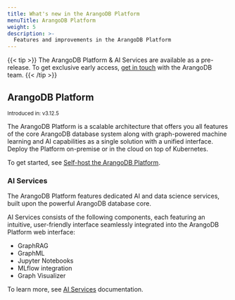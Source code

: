 ```yaml
---
title: What's new in the ArangoDB Platform
menuTitle: ArangoDB Platform
weight: 5
description: >-
  Features and improvements in the ArangoDB Platform
---
```

{{< tip >}}
The ArangoDB Platform & AI Services are available as a pre-release. To get
exclusive early access, [get in touch](https://arangodb.com/contact/) with
the ArangoDB team.
{{< /tip >}}

## ArangoDB Platform

<small>Introduced in: v3.12.5</small>

The ArangoDB Platform is a scalable architecture that offers you all features
of the core ArangoDB database system along with graph-powered machine learning
and AI capabilities as a single solution with a unified interface. Deploy the
Platform on-premise or in the cloud on top of Kubernetes.

To get started, see [Self-host the ArangoDB Platform](../components/platform.md#self-host-the-arangodb-platform).

### AI Services

The ArangoDB Platform features dedicated AI and data science services, built upon
the powerful ArangoDB database core.

AI Services consists of the following components, each featuring an intuitive,
user-friendly interface seamlessly integrated into the ArangoDB Platform web interface:
- GraphRAG
- GraphML
- Jupyter Notebooks
- MLflow integration
- Graph Visualizer

To learn more, see [AI Services](../../../ai-services/_index.md)
documentation.
